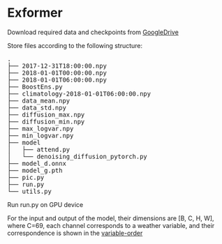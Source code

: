 # Exformer

Download required data and checkpoints from [GoogleDrive](https://drive.google.com/drive/folders/1UyLCFGxZnBx-sCIVr8snxkWNUJAqnyKu)

Store files according to the following structure:

<pre>.
├── 2017-12-31T18:00:00.npy
├── 2018-01-01T00:00:00.npy
├── 2018-01-01T06:00:00.npy
├── BoostEns.py
├── climatology-2018-01-01T06:00:00.npy
├── data_mean.npy
├── data_std.npy
├── diffusion_max.npy
├── diffusion_min.npy
├── max_logvar.npy
├── min_logvar.npy
├── model
│   ├── attend.py
│   └── denoising_diffusion_pytorch.py
├── model_d.onnx
├── model_g.pth
├── pic.py
├── run.py
└── utils.py </pre>


Run run.py on GPU device

For the input and output of the model, their dimensions are [B, C, H, W], where C=69, each channel corresponds to a weather variable, and their correspondence is shown in the [variable-order](https://docs.google.com/spreadsheets/d/1KNY0P4_zkH9r1RIEu_VhvZic65Apz9BX/edit?usp=sharing&ouid=117415241894938396384&rtpof=true&sd=true)
